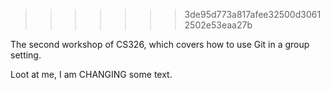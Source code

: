 
>>>>>>> 3de95d773a817afee32500d30612502e53eaa27b

The second workshop of CS326, which covers how to use Git in a group setting.

Loot at me, I am CHANGING some text.
